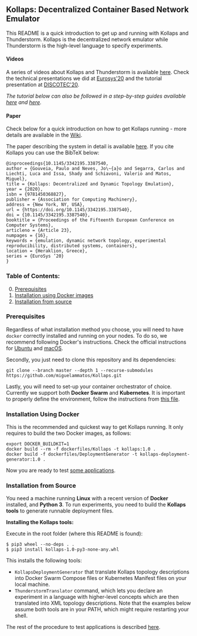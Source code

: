 ## Kollaps: Decentralized Container Based Network Emulator

This README is a quick introduction to get up and running with Kollaps and Thunderstorm.
Kollaps is the decentralized network emulator while Thunderstorm is the high-level language to specify experiments.

#### Videos

A series of videos about Kollaps and Thunderstorm is available [here](https://www.youtube.com/playlist?list=PL23ipsN00zBWMWsTcpkc6B0lAH5pfIwCa).
Check the technical presentations we did at [Eurosys'20](https://youtu.be/Gqvi4WQro2I) and the tutorial presentation at [DISCOTEC'20](https://youtu.be/j5vqLQjtyQo).

*The tutorial below can also be followed in a step-by-step guides available [here](https://youtu.be/GMFvWBTZJ1M) and [here](https://youtu.be/zA18Y9SC2xs).*



#### Paper
Check below for a quick introduction on how to get Kollaps running - more details are available in the [Wiki](https://github.com/miguelammatos/Kollaps/wiki).

The paper describing the system in detail is available [here](https://dl.acm.org/doi/abs/10.1145/3342195.3387540).
If you cite Kollaps you can use the BibTeX below:
```
@inproceedings{10.1145/3342195.3387540,
author = {Gouveia, Paulo and Neves, Jo\~{a}o and Segarra, Carlos and Liechti, Luca and Issa, Shady and Schiavoni, Valerio and Matos, Miguel},
title = {Kollaps: Decentralized and Dynamic Topology Emulation},
year = {2020},
isbn = {9781450368827},
publisher = {Association for Computing Machinery},
address = {New York, NY, USA},
url = {https://doi.org/10.1145/3342195.3387540},
doi = {10.1145/3342195.3387540},
booktitle = {Proceedings of the Fifteenth European Conference on Computer Systems},
articleno = {Article 23},
numpages = {16},
keywords = {emulation, dynamic network topology, experimental reproducibility, distributed systems, containers},
location = {Heraklion, Greece},
series = {EuroSys ’20}
}
```

### Table of Contents:
0. [Prerequisites](#pre)
1. [Installation using Docker images](#docker-install)
2. [Installation from source](#source)

### Prerequisites <a name="pre">
Regardless of what installation method you choose, you will need to have `docker` correctly installed and running on your nodes.
To do so, we recommend following Docker's instructions. Check the official instructions for [Ubuntu](https://docs.docker.com/install/linux/docker-ce/ubuntu/) and [macOS](https://docs.docker.com/docker-for-mac/install/).

Secondly, you just need to clone this repository and its dependencies:
```
git clone --branch master --depth 1 --recurse-submodules https://github.com/miguelammatos/Kollaps.git
```

Lastly, you will need to set-up your container orchestrator of choice.
Currently we support both **Docker Swarm** and **Kubernetes**.
It is important to properly define the environment, follow the instructions from [this file](Orchestrators.md).
    
### Installation Using Docker <a name="docker-install">

This is the recommended and quickest way to get Kollaps running. It only requires to build the two Docker images, as follows:
```
export DOCKER_BUILDKIT=1
docker build --rm -f dockerfiles/Kollaps -t kollaps:1.0 .
docker build -f dockerfiles/DeploymentGenerator -t kollaps-deployment-generator:1.0 .
```
Now you are ready to test [some applications](examples/).

### Installation from Source <a name="source">

You need a machine running **Linux** with a recent version of **Docker** installed, and **Python 3**.
To run experiments, you need to build the **Kollaps tools** to generate runnable deployment files.

**Installing the Kollaps tools:**

Execute in the root folder (where this README is found):
```
$ pip3 wheel --no-deps . .
$ pip3 install kollaps-1.0-py3-none-any.whl
```
This installs the following tools:
- `KollapsDeploymentGenerator` that translate Kollaps topology descriptions into Docker Swarm Compose files or Kubernetes Manifest files on your local machine.
- `ThunderstormTranslator` command, which lets you declare an experiment in a language with higher-level concepts which are then translated into XML topology descriptions.
Note that the examples below assume both tools are in your PATH, which might require restarting your shell.

The rest of the procedure to test applications is described [here](examples/).
